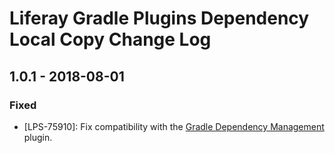 # Liferay Gradle Plugins Dependency Local Copy Change Log

## 1.0.1 - 2018-08-01

### Fixed
- [LPS-75910]: Fix compatibility with the [Gradle Dependency Management] plugin.

[Gradle Dependency Management]: https://github.com/spring-gradle-plugins/dependency-management-plugin
[LPS-84027]: https://issues.liferay.com/browse/LPS-84027
